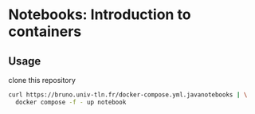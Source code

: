 # Notebooks: Introduction to containers

## Usage 

clone this repository

```bash
curl https://bruno.univ-tln.fr/docker-compose.yml.javanotebooks | \
  docker compose -f - up notebook
```
